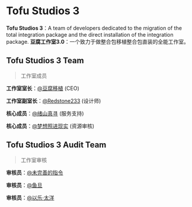 # Tofu Studios 3
**Tofu Studios 3**：A team of developers dedicated to the migration of the total integration package and the direct installation of the integration package.
**豆腐工作室3.0**：一个致力于做整合包移植整合包直装的全能工作室。

## Tofu Studios 3 Team
>工作室成员

**工作室室长**：[@豆腐移植](https://afdian.net/@qq1901662097) (CEO)

**工作室副室长**：[@Redstone233](Redstone2337.github.io) (设计师)

**核心成员**：[@绪山真寻]() (服务支持)

**核心成员**：[@梦想照进现实]() (资源审核)

## Tofu Studios 3 Audit Team
>工作室审核

**审核员**：[@未完善的指令]()

**审核员**：[@鱼旦]()

**审核员**：[@以乐·太洋]()
